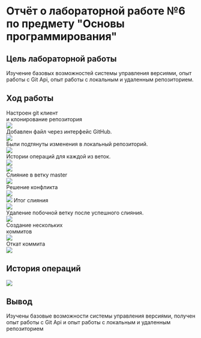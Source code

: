 # Отчёт о лабораторной работе №6 по предмету "Основы программирования"
## Цель лабораторной работы
Изучение базовых возможностей системы
управления версиями, опыт работы с Git Api, опыт работы с локальным и
удаленным репозиторием.
## Ход работы
Настроен git клиент<br> 
и клонирование репозитория<br>
![](https://github.com/322Nikolay/LR6/blob/port/%D1%81%D0%BA%D1%80%D0%B8%D0%BD%D1%8B/msg671365158-454185.jpg) <br>
Добавлен файл через интерфейс GitHub.  <br>
![](https://github.com/322Nikolay/LR6/blob/port/%D1%81%D0%BA%D1%80%D0%B8%D0%BD%D1%8B/msg671365158-454186.jpg)  <br>
Были подтянуты изменения в
локальный репозиторий.  <br>
![](https://github.com/322Nikolay/LR6/blob/port/%D1%81%D0%BA%D1%80%D0%B8%D0%BD%D1%8B/msg671365158-454187.jpg) <br>
Истории операций для каждой из веток. <br>
![](https://github.com/322Nikolay/LR6/blob/port/%D1%81%D0%BA%D1%80%D0%B8%D0%BD%D1%8B/msg671365158-454188.jpg) <br>
![](https://github.com/322Nikolay/LR6/blob/port/%D1%81%D0%BA%D1%80%D0%B8%D0%BD%D1%8B/msg671365158-454189.jpg)  <br>
Cлияние в ветку master <br>
![](https://github.com/322Nikolay/LR6/blob/port/%D1%81%D0%BA%D1%80%D0%B8%D0%BD%D1%8B/msg671365158-454190.jpg) <br>
Решение конфликта <br>
![](https://github.com/322Nikolay/LR6/blob/port/%D1%81%D0%BA%D1%80%D0%B8%D0%BD%D1%8B/msg671365158-454208.jpg) <br>
![](https://github.com/322Nikolay/LR6/blob/port/%D1%81%D0%BA%D1%80%D0%B8%D0%BD%D1%8B/msg671365158-454209.jpg)
Итог слияния <br>
![](https://github.com/322Nikolay/LR6/blob/port/%D1%81%D0%BA%D1%80%D0%B8%D0%BD%D1%8B/msg671365158-454226.jpg) <br>
Удаление побочной ветку
после успешного слияния.  <br>
![](https://github.com/322Nikolay/LR6/blob/port/%D1%81%D0%BA%D1%80%D0%B8%D0%BD%D1%8B/msg671365158-454227.jpg)<br>
Создание нескольких<br>
коммитов  <br>
![](https://github.com/322Nikolay/LR6/blob/port/%D1%81%D0%BA%D1%80%D0%B8%D0%BD%D1%8B/msg671365158-454228.jpg) <br>
Откат коммита <br>
![](https://github.com/322Nikolay/LR6/blob/port/%D1%81%D0%BA%D1%80%D0%B8%D0%BD%D1%8B/msg671365158-454229.jpg) <br>
## История операций <br>
![](https://github.com/322Nikolay/LR6/blob/port/%D1%81%D0%BA%D1%80%D0%B8%D0%BD%D1%8B/msg671365158-454230.jpg) <br>
## Вывод <br>
Изучены базовые возможности системы управления версиями, получен опыт работы с Git Api и опыт работы с локальным и удаленным репозиторием

